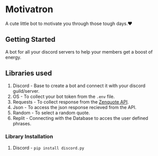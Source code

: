 # Motivatron
A cute little bot to motivate you through those tough days.:heart:

## Getting Started
A bot for all your discord servers to help your members get a boost of energy.


## Libraries used 
1. Discord - Base to create a bot and connect it with your discord guild/server.
2. OS - To collect your bot token from the `.env` file.
3. Requests - To collect response from the [Zenquote API](https://zenquotes.io/).
4. Json - To access the json response recieved from the API.
5. Random - To select a random quote.
6. Replit - Connecting with the Database to acces the user defined phrases.

### Library Installation
1. Discord - ```pip install discord.py```
